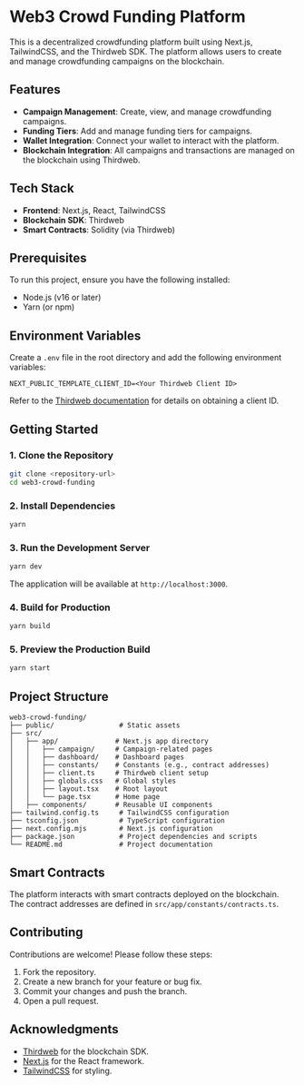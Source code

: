 # Web3 Crowd Funding Platform

This is a decentralized crowdfunding platform built using Next.js, TailwindCSS, and the Thirdweb SDK. The platform allows users to create and manage crowdfunding campaigns on the blockchain.

## Features

- **Campaign Management**: Create, view, and manage crowdfunding campaigns.
- **Funding Tiers**: Add and manage funding tiers for campaigns.
- **Wallet Integration**: Connect your wallet to interact with the platform.
- **Blockchain Integration**: All campaigns and transactions are managed on the blockchain using Thirdweb.

## Tech Stack

- **Frontend**: Next.js, React, TailwindCSS
- **Blockchain SDK**: Thirdweb
- **Smart Contracts**: Solidity (via Thirdweb)

## Prerequisites

To run this project, ensure you have the following installed:

- Node.js (v16 or later)
- Yarn (or npm)

## Environment Variables

Create a `.env` file in the root directory and add the following environment variables:

```
NEXT_PUBLIC_TEMPLATE_CLIENT_ID=<Your Thirdweb Client ID>
```

Refer to the [Thirdweb documentation](https://portal.thirdweb.com/typescript/v5/client) for details on obtaining a client ID.

## Getting Started

### 1. Clone the Repository

```bash
git clone <repository-url>
cd web3-crowd-funding
```

### 2. Install Dependencies

```bash
yarn
```

### 3. Run the Development Server

```bash
yarn dev
```

The application will be available at `http://localhost:3000`.

### 4. Build for Production

```bash
yarn build
```

### 5. Preview the Production Build

```bash
yarn start
```

## Project Structure

```
web3-crowd-funding/
├── public/                # Static assets
├── src/
│   ├── app/              # Next.js app directory
│   │   ├── campaign/     # Campaign-related pages
│   │   ├── dashboard/    # Dashboard pages
│   │   ├── constants/    # Constants (e.g., contract addresses)
│   │   ├── client.ts     # Thirdweb client setup
│   │   ├── globals.css   # Global styles
│   │   ├── layout.tsx    # Root layout
│   │   └── page.tsx      # Home page
│   ├── components/       # Reusable UI components
├── tailwind.config.ts     # TailwindCSS configuration
├── tsconfig.json          # TypeScript configuration
├── next.config.mjs        # Next.js configuration
├── package.json           # Project dependencies and scripts
└── README.md              # Project documentation
```

## Smart Contracts

The platform interacts with smart contracts deployed on the blockchain. The contract addresses are defined in `src/app/constants/contracts.ts`.

## Contributing

Contributions are welcome! Please follow these steps:

1. Fork the repository.
2. Create a new branch for your feature or bug fix.
3. Commit your changes and push the branch.
4. Open a pull request.

## Acknowledgments

- [Thirdweb](https://thirdweb.com/) for the blockchain SDK.
- [Next.js](https://nextjs.org/) for the React framework.
- [TailwindCSS](https://tailwindcss.com/) for styling.
